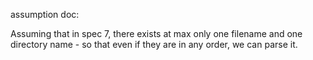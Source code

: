 
assumption doc:

Assuming that in spec 7, there exists at max only one filename and one directory name - so that even if they are in any order, we can parse it.
